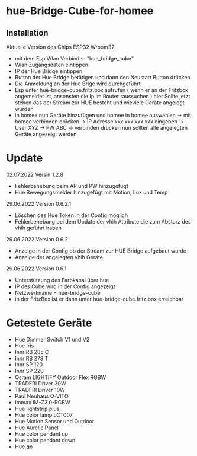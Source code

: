 # hue-Bridge-Cube-for-homee

## Installation

Aktuelle Version des Chips ESP32 Wroom32 

  - mit dem Esp Wlan Verbinden "hue_bridge_cube"
  - Wlan Zugangsdaten eintippen
  - IP der Hue Bridge eintippen
  - Button der Hue Bridge betätigen und dann den Neustart Button drücken
  - Die Anmeldung an der Hue Brige wird durchgeführt
  - Esp unter hue-bridge-cube.fritz.box aufrufen ( wenn er an der Fritzbox angemeldet ist, ansonsten die Ip im Router raussuchen )
    hier Sollte jetzt stehen das der Stream zur HUE besteht und wieviele Geräte angelegt wurden
  - in homee nun Geräte hinzufügen und homee in homee auswählen
    -> mit homee verbinden drücken -> IP Adresse xxx.xxx.xxx.xxx eingeben -> User XYZ -> PW ABC -> verbinden drücken
    nun sollten alle angelegten Geräte angezeigt werden





# Update

02.07.2022 Versin 1.2.8
- Fehlerbehebung beim AP und PW hinzugefügt
- Hue Bewegungsmelder hinzugefügt mit Motion, Lux und Temp

29.06.2022 Version 0.6.2.1
  - Löschen des Hue Token in der Config möglich
  - Fehlerbehebung bei dem Update der vhih Attribute die zum Absturz des vhih geführt haben

29.06.2022 Version 0.6.2
  - Anzeige in der Config ob der Stream zur HUE Bridge aufgebaut wurde 
  - Anzeige der angelegten vhih Geräte 

29.06.2022 Version 0.6.1
  - Unterstützung des Farbkanal über hue
  - IP des Cube wird in der Config angezeigt
  - Netzwerkname = hue-bridge-cube
  - in der FritzBox ist er dann unter hue-bridge-cube.fritz.box erreichbar 



# Getestete Geräte
  - Hue Dimmer Switch V1 und V2
  - Hue Iris 
  - Innr RB 285 C
  - Innr RB 278 T
  - Innr SP 120
  - Innr SP 220
  - Osram LIGHTIFY Outdoor Flex RGBW
  - TRADFRI Driver 30W 
  - TRADFRI Driver 10W
  - Paul Neuhaus Q-VITO 
  - Immax IM-Z3.0-RGBW
  - Hue lightstrip plus
  - Hue color lamp LCT007
  - Hue Motion Sensor und Outdoor
  - Hue Aurelle Panel
  - Hue color pendant up
  - Hue color pendant down
  - Hue go
  
  
  

